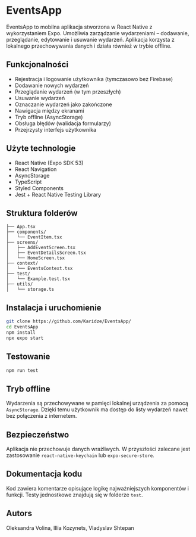 # EventsApp

EventsApp to mobilna aplikacja stworzona w React Native z wykorzystaniem Expo. Umożliwia zarządzanie wydarzeniami – dodawanie, przeglądanie, edytowanie i usuwanie wydarzeń. Aplikacja korzysta z lokalnego przechowywania danych i działa również w trybie offline.

## Funkcjonalności

- Rejestracja i logowanie użytkownika (tymczasowo bez Firebase)
- Dodawanie nowych wydarzeń
- Przeglądanie wydarzeń (w tym przeszłych)
- Usuwanie wydarzeń
- Oznaczanie wydarzeń jako zakończone
- Nawigacja między ekranami
- Tryb offline (AsyncStorage)
- Obsługa błędów (walidacja formularzy)
- Przejrzysty interfejs użytkownika

## Użyte technologie

- React Native (Expo SDK 53)
- React Navigation
- AsyncStorage
- TypeScript
- Styled Components
- Jest + React Native Testing Library

## Struktura folderów

```
├── App.tsx
├── components/
│   └── EventItem.tsx
├── screens/
│   ├── AddEventScreen.tsx
│   ├── EventDetailsScreen.tsx
│   └── HomeScreen.tsx
├── context/
│   └── EventsContext.tsx
├── test/
│   └── Example.test.tsx
├── utils/
│   └── storage.ts
```

## Instalacja i uruchomienie

```bash
git clone https://github.com/Karidze/EventsApp/
cd EventsApp
npm install
npx expo start
```

## Testowanie

```bash
npm run test
```

## Tryb offline

Wydarzenia są przechowywane w pamięci lokalnej urządzenia za pomocą `AsyncStorage`. Dzięki temu użytkownik ma dostęp do listy wydarzeń nawet bez połączenia z internetem.

## Bezpieczeństwo

Aplikacja nie przechowuje danych wrażliwych. W przyszłości zalecane jest zastosowanie `react-native-keychain` lub `expo-secure-store`.

## Dokumentacja kodu

Kod zawiera komentarze opisujące logikę najważniejszych komponentów i funkcji. Testy jednostkowe znajdują się w folderze `test`.

## Autors

Oleksandra Volina, Illia Kozynets, Vladyslav Shtepan
